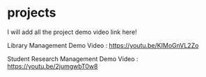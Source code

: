 # projects

I will add all the project demo video link here!


Library Management Demo Video :
https://youtu.be/KIMoGnVL2Zo

Student Research Management Demo Video :
https://youtu.be/2jumgwbT0w8
